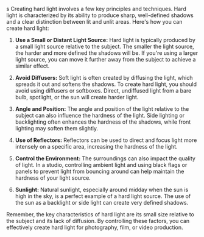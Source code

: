 s
Creating hard light involves a few key principles and techniques. Hard light is characterized by its ability to produce sharp, well-defined shadows and a clear distinction between lit and unlit areas. Here's how you can create hard light:

1. **Use a Small or Distant Light Source:** Hard light is typically produced by a small light source relative to the subject. The smaller the light source, the harder and more defined the shadows will be. If you're using a larger light source, you can move it further away from the subject to achieve a similar effect.

2. **Avoid Diffusers:** Soft light is often created by diffusing the light, which spreads it out and softens the shadows. To create hard light, you should avoid using diffusers or softboxes. Direct, undiffused light from a bare bulb, spotlight, or the sun will create harder light.

3. **Angle and Position:** The angle and position of the light relative to the subject can also influence the hardness of the light. Side lighting or backlighting often enhances the hardness of the shadows, while front lighting may soften them slightly.

4. **Use of Reflectors:** Reflectors can be used to direct and focus light more intensely on a specific area, increasing the hardness of the light.

5. **Control the Environment:** The surroundings can also impact the quality of light. In a studio, controlling ambient light and using black flags or panels to prevent light from bouncing around can help maintain the hardness of your light source.

6. **Sunlight:** Natural sunlight, especially around midday when the sun is high in the sky, is a perfect example of a hard light source. The use of the sun as a backlight or side light can create very defined shadows.

Remember, the key characteristics of hard light are its small size relative to the subject and its lack of diffusion. By controlling these factors, you can effectively create hard light for photography, film, or video production.